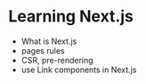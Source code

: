 # Learning Next.js

- What is Next.js
- pages rules
- CSR, pre-rendering
- use Link components in Next.js
